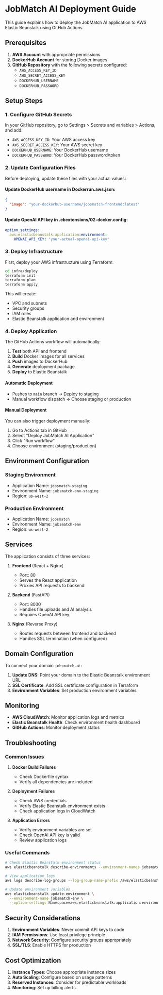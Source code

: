 # JobMatch AI Deployment Guide

This guide explains how to deploy the JobMatch AI application to AWS Elastic Beanstalk using GitHub Actions.

## Prerequisites

1. **AWS Account** with appropriate permissions
2. **DockerHub Account** for storing Docker images
3. **GitHub Repository** with the following secrets configured:
   - `AWS_ACCESS_KEY_ID`
   - `AWS_SECRET_ACCESS_KEY`
   - `DOCKERHUB_USERNAME`
   - `DOCKERHUB_PASSWORD`

## Setup Steps

### 1. Configure GitHub Secrets

In your GitHub repository, go to Settings > Secrets and variables > Actions, and add:

- `AWS_ACCESS_KEY_ID`: Your AWS access key
- `AWS_SECRET_ACCESS_KEY`: Your AWS secret key
- `DOCKERHUB_USERNAME`: Your DockerHub username
- `DOCKERHUB_PASSWORD`: Your DockerHub password/token

### 2. Update Configuration Files

Before deploying, update these files with your actual values:

#### Update DockerHub username in Dockerrun.aws.json:
```json
{
  "image": "your-dockerhub-username/jobsmatch-frontend:latest"
}
```

#### Update OpenAI API key in .ebextensions/02-docker.config:
```yaml
option_settings:
  aws:elasticbeanstalk:application:environment:
    OPENAI_API_KEY: "your-actual-openai-api-key"
```

### 3. Deploy Infrastructure

First, deploy your AWS infrastructure using Terraform:

```bash
cd infra/deploy
terraform init
terraform plan
terraform apply
```

This will create:
- VPC and subnets
- Security groups
- IAM roles
- Elastic Beanstalk application and environment

### 4. Deploy Application

The GitHub Actions workflow will automatically:

1. **Test** both API and frontend
2. **Build** Docker images for all services
3. **Push** images to DockerHub
4. **Generate** deployment package
5. **Deploy** to Elastic Beanstalk

#### Automatic Deployment
- Pushes to `main` branch → Deploy to staging
- Manual workflow dispatch → Choose staging or production

#### Manual Deployment
You can also trigger deployment manually:
1. Go to Actions tab in GitHub
2. Select "Deploy JobMatch AI Application"
3. Click "Run workflow"
4. Choose environment (staging/production)

## Environment Configuration

### Staging Environment
- Application Name: `jobsmatch-staging`
- Environment Name: `jobsmatch-env-staging`
- Region: `us-west-2`

### Production Environment
- Application Name: `jobsmatch`
- Environment Name: `jobsmatch-env`
- Region: `us-west-2`

## Services

The application consists of three services:

1. **Frontend** (React + Nginx)
   - Port: 80
   - Serves the React application
   - Proxies API requests to backend

2. **Backend** (FastAPI)
   - Port: 8000
   - Handles file uploads and AI analysis
   - Requires OpenAI API key

3. **Nginx** (Reverse Proxy)
   - Routes requests between frontend and backend
   - Handles SSL termination (when configured)

## Domain Configuration

To connect your domain `jobsmatch.ai`:

1. **Update DNS**: Point your domain to the Elastic Beanstalk environment URL
2. **SSL Certificate**: Add SSL certificate configuration in Terraform
3. **Environment Variables**: Set production environment variables

## Monitoring

- **AWS CloudWatch**: Monitor application logs and metrics
- **Elastic Beanstalk Health**: Check environment health dashboard
- **GitHub Actions**: Monitor deployment status

## Troubleshooting

### Common Issues

1. **Docker Build Failures**
   - Check Dockerfile syntax
   - Verify all dependencies are included

2. **Deployment Failures**
   - Check AWS credentials
   - Verify Elastic Beanstalk environment exists
   - Check application logs in CloudWatch

3. **Application Errors**
   - Verify environment variables are set
   - Check OpenAI API key is valid
   - Review application logs

### Useful Commands

```bash
# Check Elastic Beanstalk environment status
aws elasticbeanstalk describe-environments --environment-names jobsmatch-env

# View application logs
aws logs describe-log-groups --log-group-name-prefix /aws/elasticbeanstalk/jobsmatch

# Update environment variables
aws elasticbeanstalk update-environment \
  --environment-name jobsmatch-env \
  --option-settings Namespace=aws:elasticbeanstalk:application:environment,OptionName=OPENAI_API_KEY,Value=your-key
```

## Security Considerations

1. **Environment Variables**: Never commit API keys to code
2. **IAM Permissions**: Use least privilege principle
3. **Network Security**: Configure security groups appropriately
4. **SSL/TLS**: Enable HTTPS for production

## Cost Optimization

1. **Instance Types**: Choose appropriate instance sizes
2. **Auto Scaling**: Configure based on usage patterns
3. **Reserved Instances**: Consider for predictable workloads
4. **Monitoring**: Set up billing alerts
